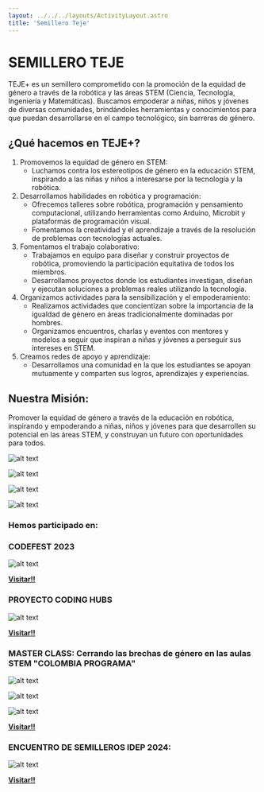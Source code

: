 ```yaml
---
layout: ../../../layouts/ActivityLayout.astro
title: 'Semillero Teje'
---
```


# SEMILLERO TEJE

TEJE+ es un semillero comprometido con la promoción de la equidad de género a través de la robótica y las áreas STEM (Ciencia, Tecnología, Ingeniería y Matemáticas). Buscamos empoderar a niñas, niños y jóvenes de diversas comunidades, brindándoles herramientas y conocimientos para que puedan desarrollarse en el campo tecnológico, sin barreras de género.

## ¿Qué hacemos en TEJE+?

1.	Promovemos la equidad de género en STEM:
    - Luchamos contra los estereotipos de género en la educación STEM, inspirando a las niñas y niños a interesarse por la tecnología y la robótica.
2.	Desarrollamos habilidades en robótica y programación:
    - Ofrecemos talleres  sobre robótica, programación y pensamiento computacional, utilizando herramientas como Arduino, Microbit y plataformas de programación visual.
    - Fomentamos la creatividad y el aprendizaje a través de la resolución de problemas con tecnologías actuales.
3.	Fomentamos el trabajo colaborativo:
    - Trabajamos en equipo para diseñar y construir proyectos de robótica, promoviendo la participación equitativa de todos los miembros.
    - Desarrollamos proyectos donde los estudiantes investigan, diseñan y ejecutan soluciones a problemas reales utilizando la tecnología.
4.	Organizamos actividades para la sensibilización y el empoderamiento:
    - Realizamos actividades que concientizan sobre la importancia de la igualdad de género en áreas tradicionalmente dominadas por hombres.
    - Organizamos encuentros, charlas y eventos con mentores y modelos a seguir que inspiran a niñas y jóvenes a perseguir sus intereses en STEM.
5.	Creamos redes de apoyo y aprendizaje:
    - Desarrollamos una comunidad en la que los estudiantes se apoyan mutuamente y comparten sus logros, aprendizajes y experiencias.



## Nuestra Misión:

Promover la equidad de género a través de la educación en robótica, inspirando y empoderando a niñas, niños y jóvenes para que desarrollen su potencial en las áreas STEM, y construyan un futuro con  oportunidades para todos.

![alt text](image.png)

![alt text](image-1.png)

![alt text](image-2.png)

![alt text](image-3.png)

### Hemos participado en:

### CODEFEST 2023

![alt text](image-4.png)

<strong>
  <a href='https://www.youtube.com/watch?v=QZ-rcsX7w-c' target='blank'>Visitar!!</a>
</strong>


<br>

### PROYECTO CODING HUBS
![alt text](image-5.png)

<strong>
  <a href='https://www.youtube.com/live/seHup4Ckig4' target='blank'>Visitar!!</a>
</strong>


<br>

### MASTER CLASS: Cerrando las brechas de género en las aulas STEM "COLOMBIA PROGRAMA"

![alt text](image-6.png)

![alt text](image-10.png)

![alt text](image-8.png)

<strong>
  <a href='https://www.youtube.com/watch?v=WtUKggbJPco' target='blank'>Visitar!!</a>
</strong>

### ENCUENTRO DE SEMILLEROS IDEP 2024:

  ![alt text](image-7.png)

<strong>
  <a href='https://www.youtube.com/watch?v=WtUKggbJPco' target='blank'>Visitar!!</a>
</strong>

<style>
  a {
    margin-bottom: 1rem;
  }
</style>

